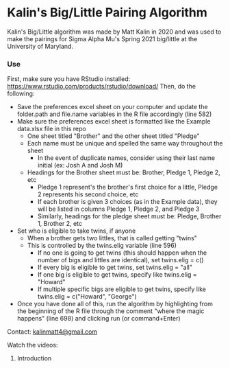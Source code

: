 # Kalin's Big/Little Pairing Algorithm

Kalin's Big/Little algorithm was made by Matt Kalin in 2020 and was used to make the pairings for Sigma Alpha Mu's Spring 2021 big/little at the University of Maryland.

### Use
First, make sure you have RStudio installed: https://www.rstudio.com/products/rstudio/download/
Then, do the following:
* Save the preferences excel sheet on your computer and update the folder.path and file.name variables in the R file accordingly (line 582)
* Make sure the preferences excel sheet is formatted like the Example data.xlsx file in this repo
  * One sheet titled "Brother" and the other sheet titled "Pledge"
  * Each name must be unique and spelled the same way throughout the sheet
    * In the event of duplicate names, consider using their last name initial (ex: Josh A and Josh M)
  * Headings for the Brother sheet must be: Brother, Pledge 1, Pledge 2, etc
    * Pledge 1 represent's the brother's first choice for a little, Pledge 2 represents his second choice, etc
    * If each brother is given 3 choices (as in the Example data), they will be listed in columns Pledge 1, Pledge 2, and Pledge 3
    * Similarly, headings for the pledge sheet must be: Pledge, Brother 1, Brother 2, etc
* Set who is eligible to take twins, if anyone
  * When a brother gets two littles, that is called getting "twins"
  * This is controlled by the twins.elig variable (line 596)
    * If no one is going to get twins (this should happen when the number of bigs and littles are identical), set twins.elig = c()
    * If every big is eligible to get twins, set twins.elig = "all"
    * If one big is eligible to get twins, specify like twins.elig = "Howard"
    * If multiple specific bigs are eligible to get twins, specify like twins.elig = c("Howard", "George")
* Once you have done all of this, run the algorithm by highlighting from the beginning of the R file through the comment "where the magic happens" (line 698) and clicking run (or command+Enter)



Contact: kalinmatt4@gmail.com


Watch the videos:
1. Introduction
